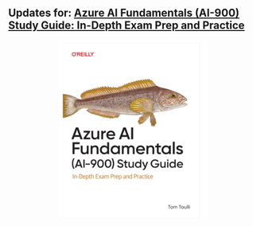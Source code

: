 ## Updates for:  [Azure AI Fundamentals (AI-900) Study Guide: In-Depth Exam Prep and Practice](https://amzn.to/4grwjDW)

<p align="center">
  <img src="https://github.com/ttaulli/techiecerts/blob/main/ai-900-book.png" alt="Azure AI-900 Book" width="300"/>
</p>

